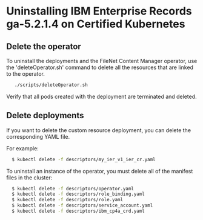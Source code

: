 # Uninstalling IBM Enterprise Records ga-5.2.1.4 on Certified Kubernetes

## Delete the operator

To uninstall the deployments and the FileNet Content Manager operator, use the 'deleteOperator.sh' command to delete all the resources that are linked to the operator.

```bash
   ./scripts/deleteOperator.sh
```

Verify that all pods created with the deployment are terminated and deleted.

## Delete deployments

If you want to delete the custom resource deployment, you can delete the corresponding YAML file.

For example:
```bash
  $ kubectl delete -f descriptors/my_ier_v1_ier_cr.yaml
```

To uninstall an instance of the operator, you must delete all of the manifest files in the cluster:

```bash
  $ kubectl delete -f descriptors/operator.yaml
  $ kubectl delete -f descriptors/role_binding.yaml
  $ kubectl delete -f descriptors/role.yaml
  $ kubectl delete -f descriptors/service_account.yaml
  $ kubectl delete -f descriptors/ibm_cp4a_crd.yaml
```


